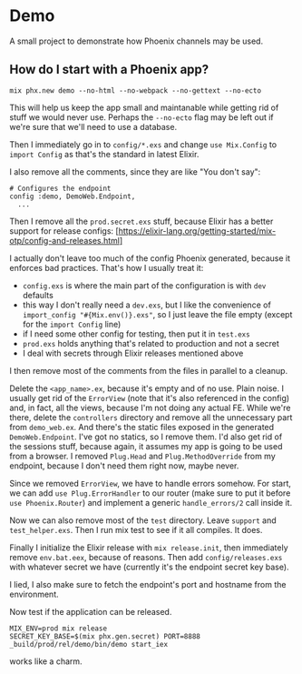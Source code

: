 # Demo

A small project to demonstrate how Phoenix channels may be used.

## How do I start with a Phoenix app?

```
mix phx.new demo --no-html --no-webpack --no-gettext --no-ecto
```

This will help us keep the app small and maintanable while getting rid of stuff we would never use. Perhaps the `--no-ecto` flag may be left out if we're sure that we'll need to use a database.

Then I immediately go in to `config/*.exs` and change `use Mix.Config` to `import Config` as that's the standard in latest Elixir.

I also remove all the comments, since they are like "You don't say":
```
# Configures the endpoint
config :demo, DemoWeb.Endpoint,
  ...
```

Then I remove all the `prod.secret.exs` stuff, because Elixir has a better support for release configs: [https://elixir-lang.org/getting-started/mix-otp/config-and-releases.html]

I actually don't leave too much of the config Phoenix generated, because it enforces bad practices. That's how I usually treat it:

- `config.exs` is where the main part of the configuration is with `dev` defaults
- this way I don't really need a `dev.exs`, but I like the convenience of `import_config "#{Mix.env()}.exs"`, so I just leave the file empty (except for the `import Config` line)
- if I need some other config for testing, then put it in `test.exs`
- `prod.exs` holds anything that's related to production and not a secret
- I deal with secrets through Elixir releases mentioned above

I then remove most of the comments from the files in parallel to a cleanup.

Delete the `<app_name>.ex`, because it's empty and of no use. Plain noise. I usually get rid of the `ErrorView` (note that it's also referenced in the config) and, in fact, all the views, because I'm not doing any actual FE. While we're there, delete the `controllers` directory and remove all the unnecessary part from `demo_web.ex`. And there's the static files exposed in the generated `DemoWeb.Endpoint`. I've got no statics, so I remove them. I'd also get rid of the sessions stuff, because again, it assumes my app is going to be used from a browser. I removed `Plug.Head` and `Plug.MethodOverride` from my endpoint, because I don't need them right now, maybe never.

Since we removed `ErrorView`, we have to handle errors somehow. For start, we can add `use Plug.ErrorHandler` to our router (make sure to put it before `use Phoenix.Router`) and implement a generic `handle_errors/2` call inside it.

Now we can also remove most of the `test` directory. Leave `support` and `test_helper.exs`. Then I run mix test to see if it all compiles. It does.

Finally I initialize the Elixir release with `mix release.init`, then immediately remove `env.bat.eex`, because of reasons. Then add `config/releases.exs` with whatever secret we have (currently it's the endpoint secret key base).

I lied, I also make sure to fetch the endpoint's port and hostname from the environment.

Now test if the application can be released.

```
MIX_ENV=prod mix release
SECRET_KEY_BASE=$(mix phx.gen.secret) PORT=8888 _build/prod/rel/demo/bin/demo start_iex
```

works like a charm.
